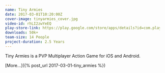 ```yaml
---
name: Tiny Armies
date: 2017-03-01T10:20:00Z
cover-image: tinyarmies_cover.jpg
video-id: rhLI2zwYeEQ
play-store-link: https://play.google.com/store/apps/details?id=com.playstack.tinyarmies
downloads: 50k+
team-size: 14 People
project-duration: 2.5 Years
---
```


Tiny Armies is a PVP Multiplayer Action Game for iOS and Android.

[More...]({% post_url 2017-03-01-tiny_armies %})